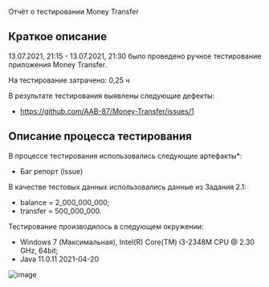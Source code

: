 Отчёт о тестировании Money Transfer

## Краткое описание

13.07.2021, 21:15 - 13.07.2021, 21:30 было проведено ручное тестирование приложения Money Transfer.

На тестирование затрачено: 0,25 ч

В результате тестирования выявлены следующие дефекты:
* https://github.com/AAB-87/Money-Transfer/issues/1

## Описание процесса тестирования

В процессе тестирования использовались следующие артефакты*:
* Баг репорт (Issue)

В качестве тестовых данных использовались данные из Задания 2.1:

* balance = 2_000_000_000;
* transfer = 500_000_000.

Тестирование производилось в следующем окружении:
* Windows 7 (Максимальная), Intel(R) Core(TM) i3-2348M CPU @ 2.30 GHz, 64bit;
* Java 11.0.11 2021-04-20

![image](https://user-images.githubusercontent.com/85685002/125656151-df7c990e-18b4-43a9-969b-7c5695a7a754.png)
